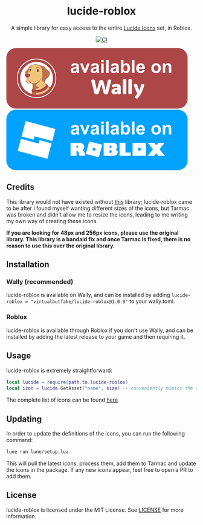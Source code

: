 <div align="center">

# lucide-roblox

A simple library for easy access to the entire [Lucide Icons](https://lucide.dev/icons/) set, in Roblox.

[![CI](https://github.com/virtualbutfake/lucide-roblox/actions/workflows/ci.yaml/badge.svg)](https://github.com/virtualbutfake/lucide-roblox/actions)

</div>

[![Wally](./assets/wally-badge.svg)](https://wally.run/package/virtualbutfake/lucide-roblox)
[![Roblox](./assets/roblox-badge.svg)](https://github.com/virtualbutfake/lucide-roblox/releases/)

## Credits

This library would not have existed without [this](https://github.com/latte-soft/lucide-roblox) library; lucide-roblox came to be after I found myself wanting different sizes of the icons, but Tarmac was broken and didn't allow me to resize the icons, leading to me writing my own way of creating these icons.

**If you are looking for 48px and 256px icons, please use the original library. This library is a bandaid fix and once Tarmac is fixed, there is no reason to use this over the original library.**

## Installation

### Wally (recommended)

lucide-roblox is available on Wally, and can be installed by adding `lucide-roblox = "virtualbutfake/lucide-roblox@1.0.9"` to your wally.toml.

### Roblox

lucide-roblox is available through Roblox if you don't use Wally, and can be installed by adding the latest release to your game and then requiring it.

## Usage

lucide-roblox is extremely straightforward:

```lua
local lucide = require(path.to.lucide-roblox)
local icon = lucide.GetAsset("name", size) -- conveniently mimics the original lucide-roblox API, so you can easily port your code back later
```

The complete list of icons can be found [here](./md/icon-index.md)

## Updating

In order to update the definitions of the icons, you can run the following command:

```bash
lune run lune/setup.lua
```

This will pull the latest icons, process them, add them to Tarmac and update the icons in the package. If any new icons appear, feel free to open a PR to add them.

## License

lucide-roblox is licensed under the MIT License. See [LICENSE](./LICENSE.md) for more information.
